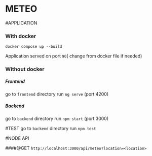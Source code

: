 # METEO

#APPLICATION

### With docker

`docker compose up --build`

Application served on port `90`( change from docker file if needed)

### Without docker
##### Frontend
go to `frontend` directory  run `ng serve` (port 4200)

##### Backend
go to `backend` directory  run `npm start` (port 3000)

#TEST
go to `backend` directory  run `npm test`

#NODE API 

####@GET
`http://localhost:3000/api/meteo?location=<location>`


